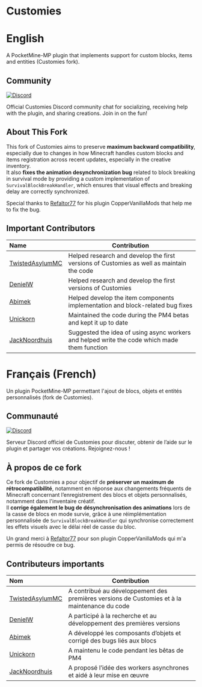 # Customies
# English

A PocketMine-MP plugin that implements support for custom blocks, items and entities (Customies fork).

## Community

<a href="https://discord.gg/Tm6wGxWqgh"><img src="https://img.shields.io/discord/989466131305754625?label=discord&color=7289DA&logo=discord" alt="Discord" /></a>

Official Customies Discord community chat for socializing, receiving help with the plugin, and sharing creations. Join in on the fun!

## About This Fork

This fork of Customies aims to preserve **maximum backward compatibility**, especially due to changes in how Minecraft handles custom blocks and items registration across recent updates, especially in the creative inventory.  
It also **fixes the animation desynchronization bug** related to block breaking in survival mode by providing a custom implementation of `SurvivalBlockBreakHandler`, which ensures that visual effects and breaking delay are correctly synchronized.

Special thanks to [Refaltor77](https://github.com/Refaltor77/CopperVanillaMods) for his plugin CopperVanillaMods that help me to fix the bug.

## Important Contributors

| Name                                                  | Contribution                                                                                 |
|:------------------------------------------------------|----------------------------------------------------------------------------------------------|
| [TwistedAsylumMC](https://github.com/TwistedAsylumMC) | Helped research and develop the first versions of Customies as well as maintain the code     |
| [DenielW](https://github.com/DenielWorld)             | Helped research and develop the first versions of Customies                                  |
| [Abimek](https://github.com/abimek)                   | Helped develop the item components implementation and block-related bug fixes                |
| [Unickorn](https://github.com/Unickorn)               | Maintained the code during the PM4 betas and kept it up to date                              |
| [JackNoordhuis](https://github.com/JackNoordhuis)     | Suggested the idea of using async workers and helped write the code which made them function |

# Français (French)
Un plugin PocketMine-MP permettant l'ajout de blocs, objets et entités personnalisés (fork de Customies).

## Communauté

<a href="https://discord.gg/Tm6wGxWqgh"><img src="https://img.shields.io/discord/989466131305754625?label=discord&color=7289DA&logo=discord" alt="Discord" /></a>

Serveur Discord officiel de Customies pour discuter, obtenir de l’aide sur le plugin et partager vos créations. Rejoignez-nous !

## À propos de ce fork

Ce fork de Customies a pour objectif de **préserver un maximum de rétrocompatibilité**, notamment en réponse aux changements fréquents de Minecraft concernant l’enregistrement des blocs et objets personnalisés, notamment dans l'inventaire créatif.  
Il **corrige également le bug de désynchronisation des animations** lors de la casse de blocs en mode survie, grâce à une réimplémentation personnalisée de `SurvivalBlockBreakHandler` qui synchronise correctement les effets visuels avec le délai réel de casse du bloc.

Un grand merci à [Refaltor77](https://github.com/Refaltor77/CopperVanillaMods) pour son plugin CopperVanillaMods qui m'a permis de résoudre ce bug.

## Contributeurs importants

| Nom                                                  | Contribution                                                                                 |
|:-----------------------------------------------------|----------------------------------------------------------------------------------------------|
| [TwistedAsylumMC](https://github.com/TwistedAsylumMC) | A contribué au développement des premières versions de Customies et à la maintenance du code |
| [DenielW](https://github.com/DenielWorld)             | A participé à la recherche et au développement des premières versions                        |
| [Abimek](https://github.com/abimek)                   | A développé les composants d’objets et corrigé des bugs liés aux blocs                       |
| [Unickorn](https://github.com/Unickorn)               | A maintenu le code pendant les bêtas de PM4                                                  |
| [JackNoordhuis](https://github.com/JackNoordhuis)     | A proposé l’idée des workers asynchrones et aidé à leur mise en œuvre                        |
